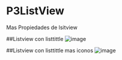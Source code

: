 # P3ListView
Mas Propiedades de lsitview

##Listview con listtittle
![image](https://github.com/user-attachments/assets/d00b3c9e-8493-43a5-b0df-5f157a2a2748)

##Listview con listtittle mas iconos
![image](https://github.com/user-attachments/assets/96e5e157-e36a-40d2-a3fc-042e8152d149)

